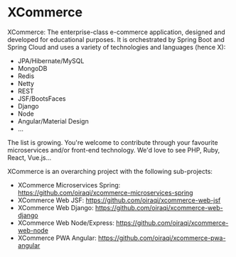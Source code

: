 # XCommerce
XCommerce: The enterprise-class e-commerce application, designed and developed for educational purposes. It is orchestrated by Spring Boot and Spring Cloud and uses a variety of technologies and languages (hence X): 
- JPA/Hibernate/MySQL
- MongoDB
- Redis
- Netty
- REST
- JSF/BootsFaces
- Django
- Node
- Angular/Material Design
- ... 

The list is growing. You're welcome to contribute through your favourite microservices and/or front-end technology. We'd love to see PHP, Ruby, React, Vue.js...

XCommerce is an overarching project with the following sub-projects:
- XCommerce Microservices Spring: https://github.com/oiraqi/xcommerce-microservices-spring
- XCommerce Web JSF: https://github.com/oiraqi/xcommerce-web-jsf
- XCommerce Web Django: https://github.com/oiraqi/xcommerce-web-django
- XCommerce Web Node/Express: https://github.com/oiraqi/xcommerce-web-node
- XCommerce PWA Angular: https://github.com/oiraqi/xcommerce-pwa-angular
